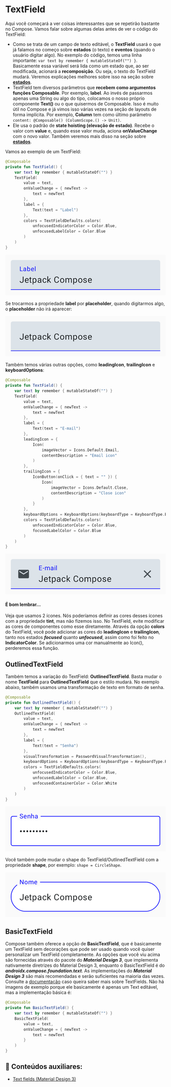 # TextField

Aqui você começará a ver coisas interessantes que se repetirão bastante no Compose. Vamos falar sobre algumas delas antes de ver o código do TextField:

- Como se trata de um campo de texto editável, o **TextField** usará o que já falamos no começo sobre **estados** (o texto) e **eventos** (quando o usuário digitar algo). No exemplo do código, temos uma linha importante: ```var text by remember { mutableStateOf("") }```. Basicamente essa variável será lida como um estado que, ao ser modificada, acionará a **recomposição**. Ou seja, o texto do TextField mudará. Veremos explicações melhores sobre isso na seção sobre [**estados**](../state.md).
- TextField tem diversos parâmetros que **recebem como argumentos funções Composable**. Por exemplo, **label**. Ao invés de passarmos apenas uma String ou algo do tipo, colocamos o nosso próprio componente **Text()** ou o que quisermos de Composable. Isso é muito útil no Compose e já vimos isso várias vezes na seção de layouts de forma implícita. Por exemplo, **Column** tem como último parâmetro ```content: @Composable() (ColumnScope.() -> Unit)```.
- Ele usa o padrão de **state hoisting (elevação de estado)**. Recebe o valor com **value** e, quando esse valor muda, aciona **onValueChange** com o novo valor. Também veremos mais disso na seção sobre [**estados**](../state.md).

Vamos ao exemplo de um TextField:

```kotlin
@Composable
private fun TextField() {
    var text by remember { mutableStateOf("") }
    TextField(
        value = text,
        onValueChange = { newText ->
            text = newText
        },
        label = {
            Text(text = "Label")
        },
        colors = TextFieldDefaults.colors(
            unfocusedIndicatorColor = Color.Blue,
            unfocusedLabelColor = Color.Blue
        )
    )
}
```

![TextField](textfield/img-01.png)

Se trocarmos a propriedade **label** por **placeholder**, quando digitarmos algo, o **placeholder** não irá aparecer:

![TextField com placeholder](textfield/img-02.png)

Também temos várias outras opções, como **leadingIcon**, **trailingIcon** e **keyboardOptions**:

```kotlin
@Composable
private fun TextField() {
    var text by remember { mutableStateOf("") }
    TextField(
        value = text,
        onValueChange = { newText ->
            text = newText
        },
        label = {
            Text(text = "E-mail")
        },
        leadingIcon = {
            Icon(
                imageVector = Icons.Default.Email,
                contentDescription = "Email icon"
            )
        },
        trailingIcon = {
            IconButton(onClick = { text = "" }) {
                Icon(
                    imageVector = Icons.Default.Close,
                    contentDescription = "Close icon"
                )
            }
        },
        keyboardOptions = KeyboardOptions(keyboardType = KeyboardType.Email),
        colors = TextFieldDefaults.colors(
            unfocusedIndicatorColor = Color.Blue,
            focusedLabelColor = Color.Blue
        )
    )
}
```

![TextField](textfield/img-03.png)

#### É bom lembrar...
Veja que usamos 2 ícones. Nós poderíamos definir as cores desses ícones com a propriedade **tint**, mas não fizemos isso. No TextField, evite modificar as cores de componentes como esse diretamente. Através da opção **colors** do TextField, você pode adicionar as cores do **leadingIcon** e **trailingIcon**, tanto nos estados ***focused*** quanto ***unfocused***, assim como foi feito no **IndicatorColor**. Se adicionarmos uma cor manualmente ao Icon(), perderemos essa função.

## OutlinedTextField

Também temos a variação do TextField: **OutlinedTextField**. Basta mudar o nome **TextField** para **OutlinedTextField** que o estilo mudará. No exemplo abaixo, também usamos uma transformação de texto em formato de senha.

```kotlin
@Composable
private fun OutlinedTextField() {
    var text by remember { mutableStateOf("") }
    OutlinedTextField(
        value = text,
        onValueChange = { newText ->
            text = newText
        },
        label = {
            Text(text = "Senha")
        },
        visualTransformation = PasswordVisualTransformation(),
        keyboardOptions = KeyboardOptions(keyboardType = KeyboardType.Password),
        colors = TextFieldDefaults.colors(
            unfocusedIndicatorColor = Color.Blue,
            unfocusedLabelColor = Color.Blue,
            unfocusedContainerColor = Color.White
        )
    )
}
```

![OutlinedTextField](textfield/img-04.png)

Você também pode mudar o shape do TextField/OutlinedTextField com a propriedade **shape**, por exemplo: ```shape = CircleShape```.

![OutlinedTextField CircleShape](textfield/img-05.png)

## BasicTextField

Compose também oferece a opção de **BasicTextField**, que é basicamente um TextField sem decorações que pode ser usado quando você quiser personalizar um TextField completamente. As opções que você viu acima são fornecidas através do pacote do ***Material Design 3***, que implementa nativamente diretrizes do Material Design 3, enquanto o BasicTextField é do ***androidx.compose.foundation.text***. As implementações do ***Material Design 3*** são mais recomendadas e serão suficientes na maioria das vezes. Consulte a [documentação](https://developer.android.com/jetpack/compose/text/user-input) caso queira saber mais sobre TextFields. Não há imagens de exemplo porque ele basicamente é apenas um Text editável, mas a implementação básica é:

```kotlin
@Composable
private fun BasicTextField() {
    var text by remember { mutableStateOf("") }
    BasicTextField(
        value = text,
        onValueChange = { newText ->
            text = newText
        }
    )
}
```

## :link: Conteúdos auxiliares:
- [Text fields (Material Design 3)](https://m3.material.io/components/text-fields/overview)